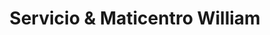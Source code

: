 ---
title: "Servicio & Maticentro William"
url: /callao/servicio-und-maticentro-william/
shop: Farben
---